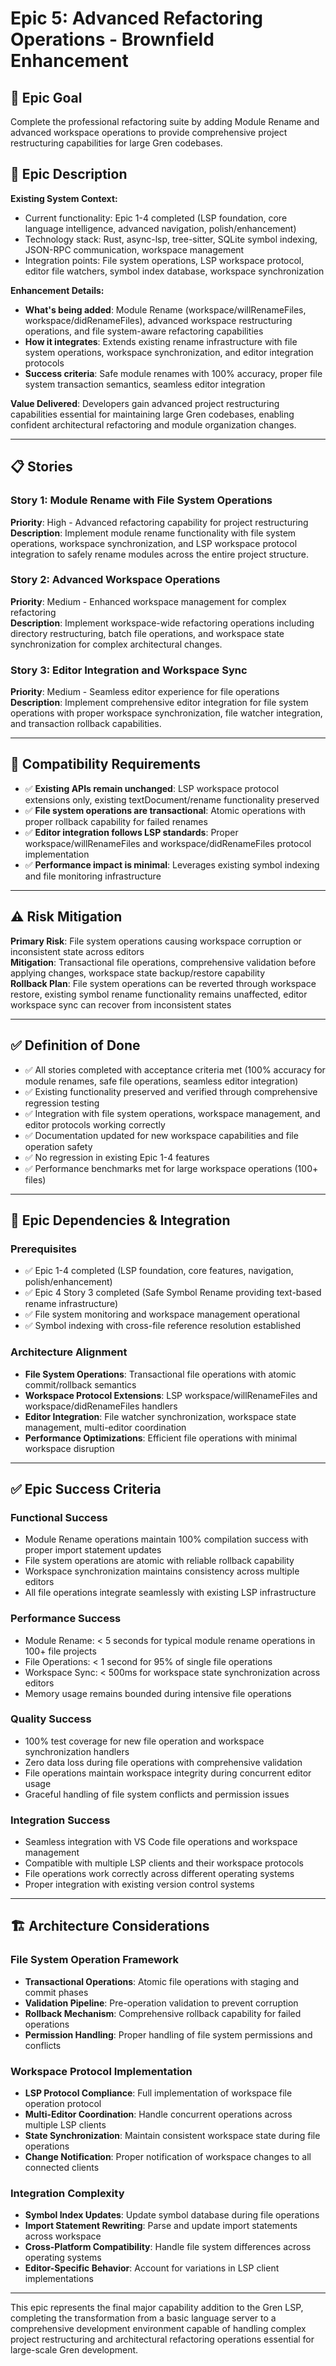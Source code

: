 # Epic 5: Advanced Refactoring Operations - Brownfield Enhancement

## 🎯 Epic Goal
Complete the professional refactoring suite by adding Module Rename and advanced workspace operations to provide comprehensive project restructuring capabilities for large Gren codebases.

## 📝 Epic Description

**Existing System Context:**
- Current functionality: Epic 1-4 completed (LSP foundation, core language intelligence, advanced navigation, polish/enhancement)
- Technology stack: Rust, async-lsp, tree-sitter, SQLite symbol indexing, JSON-RPC communication, workspace management
- Integration points: File system operations, LSP workspace protocol, editor file watchers, symbol index database, workspace synchronization

**Enhancement Details:**
- **What's being added**: Module Rename (workspace/willRenameFiles, workspace/didRenameFiles), advanced workspace restructuring operations, and file system-aware refactoring capabilities
- **How it integrates**: Extends existing rename infrastructure with file system operations, workspace synchronization, and editor integration protocols
- **Success criteria**: Safe module renames with 100% accuracy, proper file system transaction semantics, seamless editor integration

**Value Delivered**: Developers gain advanced project restructuring capabilities essential for maintaining large Gren codebases, enabling confident architectural refactoring and module organization changes.

---

## 📋 Stories

### Story 1: Module Rename with File System Operations
**Priority**: High - Advanced refactoring capability for project restructuring  
**Description**: Implement module rename functionality with file system operations, workspace synchronization, and LSP workspace protocol integration to safely rename modules across the entire project structure.

### Story 2: Advanced Workspace Operations  
**Priority**: Medium - Enhanced workspace management for complex refactoring  
**Description**: Implement workspace-wide refactoring operations including directory restructuring, batch file operations, and workspace state synchronization for complex architectural changes.

### Story 3: Editor Integration and Workspace Sync
**Priority**: Medium - Seamless editor experience for file operations  
**Description**: Implement comprehensive editor integration for file system operations with proper workspace synchronization, file watcher integration, and transaction rollback capabilities.

---

## 🔧 Compatibility Requirements

- ✅ **Existing APIs remain unchanged**: LSP workspace protocol extensions only, existing textDocument/rename functionality preserved
- ✅ **File system operations are transactional**: Atomic operations with proper rollback capability for failed renames
- ✅ **Editor integration follows LSP standards**: Proper workspace/willRenameFiles and workspace/didRenameFiles protocol implementation
- ✅ **Performance impact is minimal**: Leverages existing symbol indexing and file monitoring infrastructure

---

## ⚠️ Risk Mitigation

**Primary Risk**: File system operations causing workspace corruption or inconsistent state across editors  
**Mitigation**: Transactional file operations, comprehensive validation before applying changes, workspace state backup/restore capability  
**Rollback Plan**: File system operations can be reverted through workspace restore, existing symbol rename functionality remains unaffected, editor workspace sync can recover from inconsistent states

---

## ✅ Definition of Done

- ✅ All stories completed with acceptance criteria met (100% accuracy for module renames, safe file operations, seamless editor integration)
- ✅ Existing functionality preserved and verified through comprehensive regression testing  
- ✅ Integration with file system operations, workspace management, and editor protocols working correctly
- ✅ Documentation updated for new workspace capabilities and file operation safety
- ✅ No regression in existing Epic 1-4 features
- ✅ Performance benchmarks met for large workspace operations (100+ files)

---

## 🔗 Epic Dependencies & Integration

### Prerequisites
- ✅ Epic 1-4 completed (LSP foundation, core features, navigation, polish/enhancement)
- ✅ Epic 4 Story 3 completed (Safe Symbol Rename providing text-based rename infrastructure)
- ✅ File system monitoring and workspace management operational
- ✅ Symbol indexing with cross-file reference resolution established

### Architecture Alignment
- **File System Operations**: Transactional file operations with atomic commit/rollback semantics
- **Workspace Protocol Extensions**: LSP workspace/willRenameFiles and workspace/didRenameFiles handlers
- **Editor Integration**: File watcher synchronization, workspace state management, multi-editor coordination
- **Performance Optimizations**: Efficient file operations with minimal workspace disruption

---

## ✅ Epic Success Criteria

### Functional Success
- Module Rename operations maintain 100% compilation success with proper import statement updates
- File system operations are atomic with reliable rollback capability
- Workspace synchronization maintains consistency across multiple editors
- All file operations integrate seamlessly with existing LSP infrastructure

### Performance Success
- Module Rename: < 5 seconds for typical module rename operations in 100+ file projects
- File Operations: < 1 second for 95% of single file operations
- Workspace Sync: < 500ms for workspace state synchronization across editors
- Memory usage remains bounded during intensive file operations

### Quality Success
- 100% test coverage for new file operation and workspace synchronization handlers
- Zero data loss during file operations with comprehensive validation
- File operations maintain workspace integrity during concurrent editor usage
- Graceful handling of file system conflicts and permission issues

### Integration Success
- Seamless integration with VS Code file operations and workspace management
- Compatible with multiple LSP clients and their workspace protocols
- File operations work correctly across different operating systems
- Proper integration with existing version control systems

---

## 🏗️ Architecture Considerations

### File System Operation Framework
- **Transactional Operations**: Atomic file operations with staging and commit phases
- **Validation Pipeline**: Pre-operation validation to prevent corruption
- **Rollback Mechanism**: Comprehensive rollback capability for failed operations
- **Permission Handling**: Proper handling of file system permissions and conflicts

### Workspace Protocol Implementation
- **LSP Protocol Compliance**: Full implementation of workspace file operation protocol
- **Multi-Editor Coordination**: Handle concurrent operations across multiple LSP clients
- **State Synchronization**: Maintain consistent workspace state during file operations
- **Change Notification**: Proper notification of workspace changes to all connected clients

### Integration Complexity
- **Symbol Index Updates**: Update symbol database during file operations
- **Import Statement Rewriting**: Parse and update import statements across workspace
- **Cross-Platform Compatibility**: Handle file system differences across operating systems
- **Editor-Specific Behavior**: Account for variations in LSP client implementations

---

This epic represents the final major capability addition to the Gren LSP, completing the transformation from a basic language server to a comprehensive development environment capable of handling complex project restructuring and architectural refactoring operations essential for large-scale Gren development.